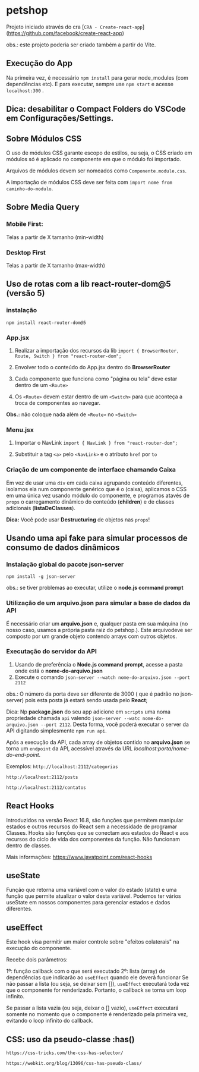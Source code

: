 # petshop

Projeto iniciado através do cra [`CRA - Create-react-app`] (https://github.com/facebook/create-react-app)

obs.: este projeto poderia ser criado também a partir do Vite.

## Execução do App

Na primeira vez, é necessário `npm install` para gerar node_modules (com dependências etc). E para executar, sempre use `npm start` e acesse `localhost:300` .

## Dica: desabilitar o Compact Folders do VSCode em Configurações/Settings.

## Sobre Módulos CSS

O uso de módulos CSS garante escopo de estilos, ou seja, o CSS criado em módulos só é aplicado no componente em que o módulo foi importado.

Arquivos de módulos devem ser nomeados como `Componente.module.css`.

A importação de módulos CSS deve ser feita com `import nome from caminho-do-modulo`.

## Sobre Media Query

### Mobile First:

Telas a partir de X tamanho (min-width)

### Desktop First

Telas a partir de X tamanho (max-width)

## Uso de rotas com a lib react-router-dom@5 (versão 5)

### instalação

`npm install react-router-dom@5`

### App.jsx

1.  Realizar a importação dos recursos da lib
    `import { BrowserRouter, Route, Switch } from "react-router-dom";`

2.  Envolver todo o conteúdo do App.jsx dentro do **BrowserRouter**

3.  Cada componente que funciona como "página ou tela" deve estar dentro de um `<Route>`

4.  Os `<Route>` devem estar dentro de um `<Switch>` para que aconteça a troca de componentes ao navegar.

**Obs.:** não coloque nada além de `<Route>` no `<Switch>`

### Menu.jsx

1.  Importar o NavLink
    `import { NavLink } from "react-router-dom";`

2.  Substituir a tag `<a>` pelo `<NavLink>` e o atributo `href` por `to`

### Criação de um componente de interface chamando Caixa

Em vez de usar uma `div` em cada caixa agrupando conteúdo diferentes, isolamos ela num componente genérico que é o (caixa), aplicamos o CSS em uma única vez usando módulo do componente, e programos atavés de `props` o carregamento dinâmico do conteúdo (**children**) e de classes adicionais (**listaDeClasses**).

**Dica:** Você pode usar **Destructuring** de objetos nas `props`!

## Usando uma api fake para simular processos de consumo de dados dinâmicos

### Instalação global do pacote json-server

`npm install -g json-server`

obs.: se tiver problemas ao executar, utilize o **node.js command prompt**

### Utilização de um arquivo.json para simular a base de dados da API

É necessário criar um **arquivo.json** e, qualquer pasta em sua máquina (no nosso caso, usamos a própria pasta raiz do petshop.). Este arquivodeve ser composto por um grande objeto contendo arrays com outros objetos.

### Executação do servidor da API

1. Usando de preferência o **Node.js command prompt**, acesse a pasta onde está o **nome-do-arquivo.json**
2. Execute o comando `json-server --watch nome-do-arquivo.json --port 2112`

obs.: O número da porta deve ser diferente de 3000 ( que é padrão no json-server) pois esta posta já estará sendo usada pelo **React**;

Dica: Np **package.json** do seu app adicione em `scripts` uma noma propriedade chamada `api` valendo `json-server --watc nome-do-arquivo.json --port 2112`. Desta forma, você poderá executar o server da API digitando simplesmente `npm run api`.

Após a execução da API, cada array de objetos contido no **arquivo.json** se torna um `endpoint` da API, acessível através da URL _localhost:porta/nome-do-end-point_.

Exemplos:
`http://localhost:2112/categorias`

`http://localhost:2112/posts`

`http://localhost:2112/contatos`

## React Hooks

Introduzidos na versão React 16.8, são funções que permitem manipular estados e outros recursos do React sem a necessidade de programar Classes. Hooks são funções que se conectam aos estados do React e aos recursos do ciclo de vida dos componentes da função. Não funcionam dentro de classes.

Mais informações: https://www.javatpoint.com/react-hooks

## useState

Função que retorna uma variável com o valor do estado (state) e uma função que permite atualizar o valor desta variável. Podemos ter vários useState em nossos componentes para gerenciar estados e dados diferentes.

## useEffect

Este hook visa permitir um maior controle sobre "efeitos colaterais" na execução do componente.

Recebe dois parâmetros:

1º: função callback com o que será executado
2º: lista (array) de dependências que indicarão ao `useEffect` quando ele deverá funcionar
Se não passar a lista (ou seja, se deixar sem []), `useEffect` executará toda vez que o componente for renderizado. Portanto, o callback se torna um loop infinito.

Se passar a lista vazia (ou seja, deixar o [] vazio), `useEffect` executará somente no momento que o componente é renderizado pela primeira vez, evitando o loop infinito do callback.

## CSS: uso da pseudo-classe :has()

`https://css-tricks.com/the-css-has-selector/`

`https://webkit.org/blog/13096/css-has-pseudo-class/`

